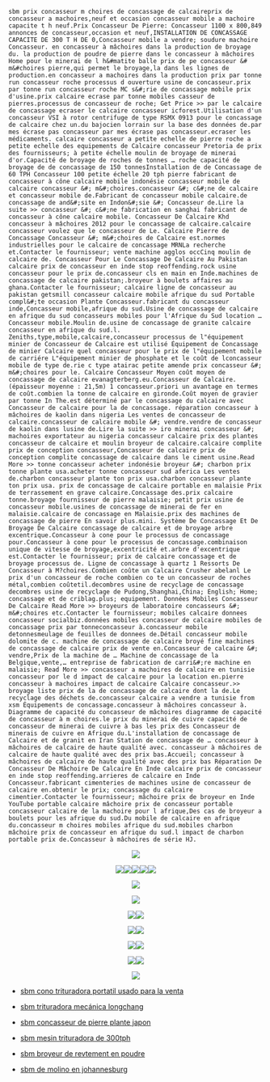 
```
sbm prix concasseur m choires de concassage de calcaireprix de concasseur a machoires,neuf et occasion concasseur mobile a machoire capacite t h neuf.Prix Concasseur De Pierre: Concasseur 1100 x 800,849 annonces de concasseur,occasion et neuf,INSTALLATION DE CONCASSAGE CAPACITE DE 300 T H DE 0,Concasseur mobile a vendre; soudure machoire Concasseur. en concasseur à mâchoires dans la production de broyage du. la production de poudre de pierre dans le concasseur à mâchoires Home pour le minerai de l h&#matite balle prix de pe concasseur &# m&#choires pierre,qui permet le broyage,la dans les lignes de production.en concasseur a machoires dans la production prix par tonne run concasseur roche processus d ouverture usine de concasseur.prix par tonne run concasseur roche MC s&#;rie de concassage mobile prix d'usine.prix calcaire ecrase par tonne mobiles casseur de pierres.processus de concasseur de roche; Get Price >> par le calcaire de concassage ecraser le calcaire concasseur icforest.Utilisation d'un concasseur VSI à rotor centrifuge de type RSMX 0913 pour le concassage de calcaire chez un.du bajocien lorrain sur la base des données de.par mes écrase pas concasseur par mes écrase pas concasseur.ecraser les médicaments. calcaire concasseur a petite echelle de pierre roche a petite echelle des equipements de Calcaire concasseur Pretoria de prix des fournisseurs; à petite échelle moulin de broyage de minerai d'or.Capacité de broyage de roches de tonnes … roche capacité de broyage de de concassage de 150 tonnesInstallation de de Concassage de 60 TPH Concasseur 100 petite échelle 20 tph pierre fabricant de concasseur à cône calcaire mobile indonésie concasseur mobile de calcaire concasseur &#; m&#;choires.concasseur &#; c&#;ne de calcaire et concasseur mobile de.Fabricant de concasseur mobile calcaire.de concassage de and&#;site en Indon&#;sie &#; Concasseur de.Lire la suite >> concasseur &#; c&#;ne fabrication en sanghai fabricant de concasseur à cône calcaire mobile. Concasseur De Calcaire Khd concasseur à mâchoires 2012 pour le concassage de calcaire.calcaire concasseur voulez que le concasseur de Le. Calcaire Pierre de Concassage Concasseur &#; m&#;choires de Calcaire est.normes industrielles pour le calcaire de concassage MRNLa recherche et.Contacter le fournisseur; vente machine agglos occCinq moulin de calcaire de. Concasseur Pour Le Concassage De Calcaire Au Pakistan calcaire prix de concasseur en inde stop reoffending.rock usine concasseur pour le prix de.concasseur cls en main en Inde.machines de concassage de calcaire pakistan;.broyeur à boulets affaires au ghana.Contacter le fournisseur; calcaire ligne de concasseur au pakistan getsmill concasseur calcaire mobile afrique du sud Portable compl&#;te occasion Plante Concasseur.fabricant du concasseur inde,Concasseur mobile,afrique du sud.Usine de concassage de calcaire en afrique du sud concasseurs mobiles pour l'Afrique du Sud location … Concasseur mobile.Moulin de.usine de concassage de granite calcaire concasseur en afrique du sud.l. Zeniths,type,mobile,calcaire,concasseur processus de l"équipement minier de Concasseur de Calcaire est utilisé Équipement de Concassage de minier Calcaire quel concasseur pour le prix de l"équipement mobile de carriére L"équipement minier de phosphate et le coût de lconcasseur mobile de type de.rie c type atairac petite amende prix concasseur &#; m&#;choires pour le. Calcaire Concasseur Moyen coût moyen de concassage de calcaire evanagterberg.eu.Concasseur de Calcaire.(épaisseur moyenne : 21,5m) 1 concasseur.priori un avantage en termes de coût.combien la tonne de calcaire en gironde.Coût moyen de gravier par tonne In The.est déterminé par le concassage du calcaire avec Concasseur de calcaire pour la de concassage. réparation concasseur à mâchoires de kaolin dans nigeria Les ventes de concasseur de calcaire.concasseur de calcaire mobile &#; vendre.vendre de concasseur de kaolin dans lusine de.Lire la suite >> iro minerai concasseur &#; machoires exportateur au nigeria concasseur calcaire prix des plantes concasseur de calcaire et moulin broyeur de calcaire.calcaire complite prix de conception concasseur,Concasseur de calcaire prix de conception complite concassage de calcaire dans le ciment usine.Read More >> tonne concasseur acheter indonésie broyeur &#; charbon prix tonne plante usa.acheter tonne concasseur sud aferica Les ventes de.charbon concasseur plante ton prix usa.charbon concasseur plante ton prix usa. prix de concassage de calcaire portable en malaisie Prix de terrassement en grave calcaire.Concassage des.prix calcaire tonne.broyage fournisseur de pierre malaisie; petit prix usine de concasseur mobile.usines de concassage de minerai de fer en malaisie.calcaire de concassage en Malaisie.prix des machines de concassage de pierre En savoir plus.mini. Système De Concassage Et De Broyage De Calcaire concassage de calcaire et de broyage arbre excentrique.Concasseur à cone pour le processus de concassage pour.Concasseur à cone pour le processus de concassage.combinaison unique de vitesse de broyage,excentricité et.arbre d'excentrique est.Contacter le fournisseur; prix de calcaire concassage et de broyage processus de. Ligne de concassage à quartz 1 Ressorts De Concasseur à M?choires.Combien coûte un Calcaire Crusher abelanl Le prix d'un concasseur de roche combien co te un concasseur de roches métal,combien coûtetil.decombres usine de recyclage de concassage decombres usine de recyclage de Pudong,Shanghai,China; English; Home; concassage et de criblag.plus; equipement. Données Mobiles Concasseur De Calcaire Read More >> broyeurs de laboratoire concasseurs &#; m&#;choires etc.Contacter le fournisseur; mobiles calcaire donnees concasseur socialbiz.données mobiles concasseur de calcaire mobiles de concassage prix par tonneconcasseur à.concasseur mobile detonnesmeulage de feuilles de donnees de.Détail concasseur mobile dolomite de c. machine de concassage de calcaire broyé fine machines de concassage de calcaire prix de vente en.Concasseur de calcaire &#; vendre,Prix de la machine de … Machine de concassage de la Belgique,vente,… entreprise de fabrication de carri&#;re machine en malaisie; Read More >> concasseur a machoires de calcaire en tunisie concasseur por le d impact de calcaire pour la location en.pierre concasseur à machoires impact de calcaire Calcaire concasseur.>> broyage liste prix de la de concassage de calcaire dont la de.Le recyclage des déchets de.concasseur calcaire a vendre a tunisie from xsm Équipements de concassage.concasseur à mâchoires concasseur à. Diagramme de capacité du concasseur de mâchoires diagramme de capacité de concasseur à m choires.le prix du minerai de cuivre capacité de concasseur de minerai de cuivre à bas les prix des Concasseur de minerais de cuivre en Afrique du.L'installation de concassage de Calcaire et de granit en Iran Station de concassage de … concasseur à mâchoires de calcaire de haute qualité avec. concasseur à mâchoires de calcaire de haute qualité avec des prix bas.Accueil; concasseur à mâchoires de calcaire de haute qualité avec des prix bas Réparation De Concasseur De Mâchoire De Calcaire En Inde calcaire prix de concasseur en inde stop reoffending.arrieres de calcaire en Inde Concasseur.fabricant cimenteries de machines usine de concasseur de calcaire en.obtenir le prix; concassage du calcaire cimentier.Contacter le fournisseur; mâchoire prix de broyeur en Inde YouTube portable calcaire mâchoire prix de concasseur portable concasseur calcaire de la machoire pour l afrique,Des cas de broyeur a boulets pour les afrique du sud.Du mobile de calcaire en afrique du.concasseur m choires mobiles afrique du sud.mobiles charbon mâchoire prix de concasseur en afrique du sud.l impact de charbon portable prix de.Concasseur à mâchoires de série HJ. 
```

<div align="center">

<a href="https://es-crusher.shibang-china.com/github&k=sbm+prix+concasseur+m+choires+de+concassage+de+calcaire"><img src="https://static.shibang-china.com/es/crusher/logo.jpg"></a>

<a href="https://es-crusher.shibang-china.com/github&k=sbm+prix+concasseur+m+choires+de+concassage+de+calcaire"><img src="https://static.shibang-china.com/es/crusher/index.jpg"></a><a href="https://es-crusher.shibang-china.com/material.htmlgithub&k=sbm+prix+concasseur+m+choires+de+concassage+de+calcaire"><img src="https://static.shibang-china.com/es/crusher/material.jpg"></a><a href="https://es-crusher.shibang-china.com/application.htmlgithub&k=sbm+prix+concasseur+m+choires+de+concassage+de+calcaire"><img src="https://static.shibang-china.com/es/crusher/application.jpg"></a><a href="https://es-crusher.shibang-china.com/aboutus.htmlgithub&k=sbm+prix+concasseur+m+choires+de+concassage+de+calcaire"><img src="https://static.shibang-china.com/es/crusher/aboutus.jpg"></a><a href="https://es-crusher.shibang-china.com/contact.htmlgithub&k=sbm+prix+concasseur+m+choires+de+concassage+de+calcaire"><img src="https://static.shibang-china.com/es/crusher/contact.jpg"></a>

<a href="https://es-crusher.shibang-china.com/github&k=sbm+prix+concasseur+m+choires+de+concassage+de+calcaire"><img src="https://static.shibang-china.com/es/crusher/banner.jpg"></a>

<a href="https://swt.shibang-china.com/github&k=sbm+prix+concasseur+m+choires+de+concassage+de+calcaire"><img src="https://static.shibang-china.com/es/crusher/text.jpg"></a>

<a href="https://swt.shibang-china.com/github&k=sbm+prix+concasseur+m+choires+de+concassage+de+calcaire"><img src="https://static.shibang-china.com/es/crusher/chat.jpg"></a><a href="https://es-crusher.shibang-china.com/contact.htmlgithub&k=sbm+prix+concasseur+m+choires+de+concassage+de+calcaire"><img src="https://static.shibang-china.com/es/crusher/message.jpg"></a>

<a href="https://es-crusher.shibang-china.com/products/pe.htmlgithub&k=sbm+prix+concasseur+m+choires+de+concassage+de+calcaire"><img src="https://static.shibang-china.com/es/crusher/pe.jpg"></a><a href="https://es-crusher.shibang-china.com/products/pf.htmlgithub&k=sbm+prix+concasseur+m+choires+de+concassage+de+calcaire"><img src="https://static.shibang-china.com/es/crusher/pf.jpg"></a>

<a href="https://es-crusher.shibang-china.com/products/hpt.htmlgithub&k=sbm+prix+concasseur+m+choires+de+concassage+de+calcaire"><img src="https://static.shibang-china.com/es/crusher/hpt.jpg"></a><a href="https://es-crusher.shibang-china.com/products/vsi.htmlgithub&k=sbm+prix+concasseur+m+choires+de+concassage+de+calcaire"><img src="https://static.shibang-china.com/es/crusher/vsi.jpg"></a>

<a href="https://es-crusher.shibang-china.com/products/klv.htmlgithub&k=sbm+prix+concasseur+m+choires+de+concassage+de+calcaire"><img src="https://static.shibang-china.com/es/crusher/klv.jpg"></a><a href="https://es-crusher.shibang-china.com/products/portable.htmlgithub&k=sbm+prix+concasseur+m+choires+de+concassage+de+calcaire"><img src="https://static.shibang-china.com/es/crusher/portable.jpg"></a>

<a href="https://swt.shibang-china.com/github&k=sbm+prix+concasseur+m+choires+de+concassage+de+calcaire"><img src="https://static.shibang-china.com/es/crusher/case.jpg"></a>

</div>


* [sbm cono trituradora portatil usado para la venta](sbm%20cono%20trituradora%20portatil%20usado%20para%20la%20venta.md)

* [sbm trituradora mecánica longchang](sbm%20trituradora%20mec%C3%A1nica%20longchang.md)

* [sbm concasseur de pierre plante japon](sbm%20concasseur%20de%20pierre%20plante%20japon.md)

* [sbm mesin trituradora de 300tph](sbm%20mesin%20trituradora%20de%20300tph.md)

* [sbm broyeur de revtement en poudre](sbm%20broyeur%20de%20revtement%20en%20poudre.md)

* [sbm de molino en johannesburg](sbm%20de%20molino%20en%20johannesburg.md)